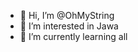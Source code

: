- 👋 Hi, I’m @OhMyString
- 👀 I’m interested in Jawa
- 🌱 I’m currently learning all

<!---
OhMyString/OhMyString is a ✨ special ✨ repository because its `README.md` (this file) appears on your GitHub profile.
You can click the Preview link to take a look at your changes.
--->
